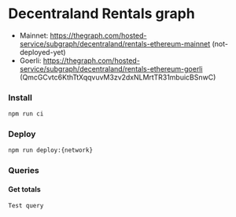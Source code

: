 # Decentraland Rentals graph

- Mainnet: https://thegraph.com/hosted-service/subgraph/decentraland/rentals-ethereum-mainnet (not-deployed-yet)
- Goerli: https://thegraph.com/hosted-service/subgraph/decentraland/rentals-ethereum-goerli (QmcGCvtc6KthTtXqqvuvM3zv2dxNLMrtTR31mbuicBSnwC)

### Install

```bash
npm run ci
```

### Deploy

```bash
npm run deploy:{network}
```

### Queries

#### Get totals

```typescript
Test query
```
